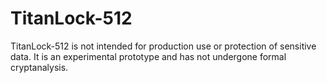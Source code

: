 # TitanLock-512
 TitanLock-512 is not intended for production use or protection of sensitive data. It is an experimental prototype and has not undergone formal cryptanalysis.
